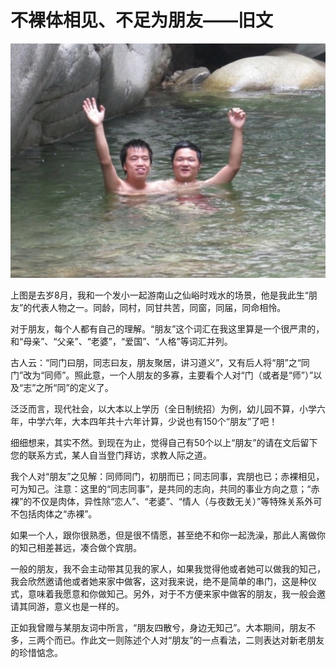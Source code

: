 # 不裸体相见、不足为朋友——旧文 #

![](./illustration/不裸体相见、不足为朋友.jpg)

上图是去岁8月，我和一个发小一起游南山之仙峪时戏水的场景，他是我此生“朋友”的代表人物之一。同龄，同村，同甘共苦，同窗，同届，同命相怜。

对于朋友，每个人都有自己的理解。“朋友”这个词汇在我这里算是一个很严肃的，和“母亲”、“父亲”、“老婆”，“爱国”、“人格”等词汇并列。

古人云：“同门曰朋，同志曰友，朋友聚居，讲习道义”，又有后人将“朋”之“同门”改为“同师”。照此意，一个人朋友的多寡，主要看个人对“门（或者是“师”）”以及“志”之所“同”的定义了。

泛泛而言，现代社会，以大本以上学历（全日制统招）为例，幼儿园不算，小学六年，中学六年，大本四年共十六年计算，少说也有150个“朋友”了吧！

细细想来，其实不然。到现在为止，觉得自己有50个以上“朋友”的请在文后留下您的联系方式，某人自当登门拜访，求教人际之道。

我个人对“朋友”之见解：同师同门，初朋而已；同志同事，宾朋也已；赤裸相见，可为知己。注意：这里的“同志同事”，是共同的志向，共同的事业方向之意；“赤裸”的不仅是肉体，异性除“恋人”、“老婆”、“情人（与夜数无关）”等特殊关系外可不包括肉体之“赤裸”。

如果一个人，跟你很熟悉，但是很不情愿，甚至绝不和你一起洗澡，那此人离做你的知己相差甚远，凑合做个宾朋。

一般的朋友，我不会主动带其见我的家人，如果我觉得他或者她可以做我的知己，我会欣然邀请他或者她来家中做客，这对我来说，绝不是简单的串门，这是种仪式，意味着我愿意和你做知己。另外，对于不方便来家中做客的朋友，我一般会邀请其同游，意义也是一样的。

正如我曾赠与某朋友词中所言，“朋友四散兮，身边无知己”。大本期间，朋友不多，三两个而已。作此文一则陈述个人对“朋友”的一点看法，二则表达对新老朋友的珍惜惦念。